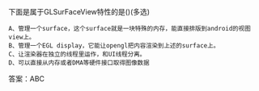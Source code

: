 下面是属于GLSurFaceView特性的是()(多选)
```  
A、管理一个surface，这个surface就是一块特殊的内存，能直接排版到android的视图view上。
B、管理一个EGL display，它能让opengl把内容渲染到上述的surface上。
C、让渲染器在独立的线程里运作，和UI线程分离。
D、可以直接从内存或者DMA等硬件接口取得图像数据
```

答案：ABC
